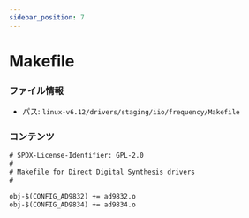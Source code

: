 ```yaml
---
sidebar_position: 7
---
```

# Makefile

### ファイル情報

- パス: `linux-v6.12/drivers/staging/iio/frequency/Makefile`

### コンテンツ

```txt
# SPDX-License-Identifier: GPL-2.0
#
# Makefile for Direct Digital Synthesis drivers
#

obj-$(CONFIG_AD9832) += ad9832.o
obj-$(CONFIG_AD9834) += ad9834.o

```
